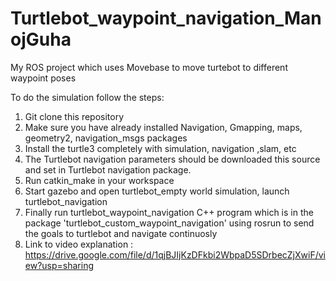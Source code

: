 # Turtlebot_waypoint_navigation_ManojGuha
My ROS project which uses Movebase to move turtebot to different waypoint poses

To do the simulation follow the steps:

1. Git clone this repository
2. Make sure you have already installed Navigation, Gmapping, maps, geometry2, navigation_msgs packages
3. Install the turtle3 completely with simulation, navigation ,slam, etc
4. The Turtlebot navigation parameters should be downloaded this source and set in Turtlebot navigation package.
5. Run catkin_make in your workspace
6. Start gazebo and open turtlebot_empty world simulation, launch turtlebot_navigation
7. Finally run turtlebot_waypoint_navigation C++ program  which is in the package 'turtlebot_custom_waypoint_navigation' using rosrun to send the goals to turtlebot and navigate continuosly
8. Link to video explanation : https://drive.google.com/file/d/1qjBJIjKzDFkbi2WbpaD5SDrbecZjXwiF/view?usp=sharing

